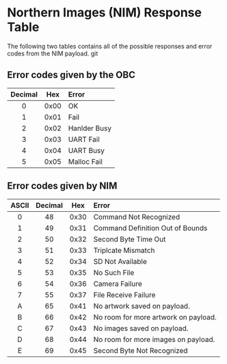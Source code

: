 # Northern Images (NIM) Response Table
The following two tables contains all of the possible responses and error codes from the NIM payload.
git
## Error codes given by the OBC
| Decimal | Hex | Error |
|:-------:|:---:|:-----|
| 0 | 0x00 | OK |
| 1 | 0x01 | Fail |
| 2 | 0x02 | Hanlder Busy |
| 3 | 0x03 | UART Fail |
| 4 | 0x04 | UART Busy |
| 5 | 0x05 | Malloc Fail |

## Error codes given by NIM
| ASCII | Decimal | Hex | Error |
|:-----:|:-------:|:---:|:-----|
| 0 | 48 | 0x30 | Command Not Recognized               |
| 1 | 49 | 0x31 | Command Definition Out of Bounds     |
| 2 | 50 | 0x32 | Second Byte Time Out                 |
| 3 | 51 | 0x33 | Triplcate Mismatch                   |
| 4 | 52 | 0x34 | SD Not Available                     |
| 5 | 53 | 0x35 | No Such File                         |
| 6 | 54 | 0x36 | Camera Failure                       |
| 7 | 55 | 0x37 | File Receive Failure                 |
| A | 65 | 0x41 | No artwork saved on payload.         |
| B | 66 | 0x42 | No room for more artwork on payload. |
| C | 67 | 0x43 | No images saved on payload.          |
| D | 68 | 0x44 | No room for more images on payload.  |
| E | 69 | 0x45 | Second Byte Not Recognized           |
